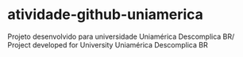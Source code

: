 # atividade-github-uniamerica
Projeto desenvolvido para universidade Uniamérica Descomplica BR/ Project developed for University Uniamérica Descomplica BR
